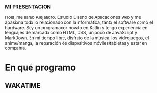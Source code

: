 ### MI PRESENTACION

Hola, me llamo Alejandro. Estudio Diseño de Aplicaciones web y me apasiona todo lo relacionado con la informática, tanto el software como el hardware. Soy un programador novato en Kotlin y tengo experiencia en lenguajes de marcado como HTML, CSS, un poco de JavaScript y MarkDown. En mi tiempo libre, disfruto de la música, los videojuegos, el anime/manga, la reparación de dispositivos móviles/tabletas y estar en compañía.

# En qué programo

## WAKATIME


